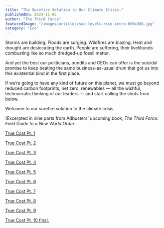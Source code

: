 ```yaml
---
title: "The Surefire Solution to Our Climate Crisis."
publishedOn: 2024-11-05
author: "The Third Force"
featuredImage: "/images/articles/sea-levels-rise-intro-600x386.jpg"
category: "Eco"
---
```


Storms are building. Floods are surging. Wildfires are blazing. Heat and drought are desiccating the earth. People are suffering, their livelihoods combusting like so much dredged-up fossil matter.

And yet the best our politicians, pundits and CEOs can offer is the suicidal promise to keep beating the same business-as-usual drum that got us into this existential bind in the first place.

If we’re going to have any kind of future on this planet, we must go beyond reduced carbon footprints, net zero, renewables — all the wishful, technocratic thinking of our leaders — and start calling the shots from below. 

Welcome to our surefire solution to the climate crisis. 

(Excerpted in nine parts from Adbusters’ upcoming book, *The Third Force: Field Guide to a New World Order.*

[True Cost Pt. 1](http://www.adbusters.org/article/a-flaw-in-the-algorithm-pt-1)

[True Cost Pt. 2](http://www.adbusters.org/article/the-solution-emerges-pt-2)

[True Cost Pt. 3](http://www.adbusters.org/article/true-cost-plastic-pt-3)

[True Cost Pt. 4](http://www.adbusters.org/article/true-cost-driving-pt-4)

[True Cost Pt. 5](http://www.adbusters.org/article/true-cost-eating-pt-5)

[True Cost Pt. 6](http://www.adbusters.org/article/true-cost-shipping-pt-6)

[True Cost Pt. 7](http://www.adbusters.org/article/next-level-accounting-pt-7)

[True Cost Pt. 8](http://www.adbusters.org/article/true-cost-in-the-political-sphere-pt-8)

[True Cost Pt. 9](http://www.adbusters.org/article/is-true-cost-a-pipedream-pt-9)

[True Cost Pt. 10 final.](http://www.adbusters.org/article/humanitys-moment-of-truth-pt-10)
